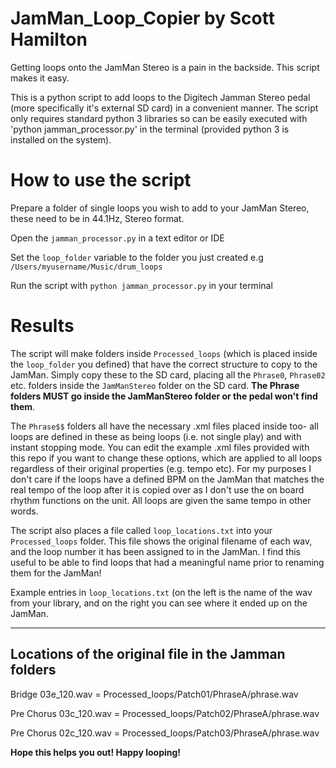 # JamMan_Loop_Copier by Scott Hamilton
Getting loops onto the JamMan Stereo is a pain in the backside. This script makes it easy.

This is a python script to add loops to the Digitech Jamman Stereo pedal (more specifically it's external SD card) in a convenient manner. The script only requires 
standard python 3 libraries so can be easily executed with 'python jamman_processor.py' in the terminal (provided python 3 is installed on the system).

# How to use the script
Prepare a folder of single loops you wish to add to your JamMan Stereo, these need to be in 44.1Hz, Stereo format.

Open the `jamman_processor.py` in a text editor or IDE

Set the `loop_folder` variable to the folder you just created e.g `/Users/myusername/Music/drum_loops`

Run the script with `python jamman_processor.py` in your terminal

# Results
The script will make folders inside `Processed_loops` (which is placed inside the `loop_folder` you defined) that have the correct structure to copy to the JamMan. 
Simply copy these to the SD card, placing all the `Phrase0`, `Phrase02` etc. folders inside the `JamManStereo` folder on the SD card. **The Phrase folders MUST go inside the JamManStereo folder or the pedal won't find them**.

The `Phrase$$` folders all have the necessary .xml files placed inside too- all loops are defined in these as being loops (i.e. not single play) and with instant
stopping mode. You can edit the example .xml files provided with this repo if you want to change these options, which are applied to all loops regardless of their
original properties (e.g. tempo etc). For my purposes I don't care if the loops have a defined BPM on the JamMan that matches the real tempo of the loop after
it is copied over as I don't use the on board rhythm functions on the unit. All loops are given the same tempo in other words.

The script also places a file called `loop_locations.txt` into your `Processed_loops` folder. This file shows the original filename of each wav, and the loop
number it has been assigned to in the JamMan. I find this useful to be able to find loops that had a meaningful name prior to renaming them for the JamMan!

Example entries in `loop_locations.txt` (on the left is the name of the wav from your library, and on the right you can see where it ended up on the JamMan.

----------------------------------------------------
Locations of the original file in the Jamman folders
----------------------------------------------------

Bridge 03e_120.wav = Processed_loops/Patch01/PhraseA/phrase.wav

Pre Chorus 03c_120.wav = Processed_loops/Patch02/PhraseA/phrase.wav

Pre Chorus 02c_120.wav = Processed_loops/Patch03/PhraseA/phrase.wav


**Hope this helps you out! Happy looping!**
